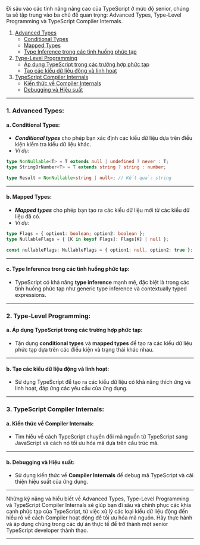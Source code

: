 Đi sâu vào các tính năng nâng cao của TypeScript ở mức độ senior, chúng ta sẽ tập trung vào ba chủ đề quan trọng: Advanced Types, Type-Level Programming và TypeScript Compiler Internals.

1. [Advanced Types](#1-advanced-types)
   - [Conditional Types](#a-conditional-types)
   - [Mapped Types](#b-mapped-types)
   - [Type Inference trong các tình huống phức tạp](#c-type-inference-trong-các-tình-huống-phức-tạp)
2. [Type-Level Programming](#2-type-level-programming)
   - [Áp dụng TypeScript trong các trường hợp phức tạp](#a-áp-dụng-typescript-trong-các-trường-hợp-phức-tạp)
   - [Tạo các kiểu dữ liệu động và linh hoạt](#b-tạo-các-kiểu-dữ-liệu-động-và-linh-hoạt)
3. [TypeScript Compiler Internals](#3-typescript-compiler-internals)
   - [Kiến thức về Compiler Internals](#a-kiến-thức-về-compiler-internals)
   - [Debugging và Hiệu suất](#b-debugging-và-hiệu-suất)

---

### 1. Advanced Types:

#### **a. Conditional Types:**

- **_Conditional types_** cho phép bạn xác định các kiểu dữ liệu dựa trên điều kiện kiểm tra kiểu dữ liệu khác.
- _Ví dụ:_

```typescript
type NonNullable<T> = T extends null | undefined ? never : T;
type StringOrNumber<T> = T extends string ? string : number;

type Result = NonNullable<string | null>; // Kết quả: string
```

---

#### **b. Mapped Types:**

- **_Mapped types_** cho phép bạn tạo ra các kiểu dữ liệu mới từ các kiểu dữ liệu đã có.
- _Ví dụ:_

```typescript
type Flags = { option1: boolean; option2: boolean };
type NullableFlags = { [K in keyof Flags]: Flags[K] | null };

const nullableFlags: NullableFlags = { option1: null, option2: true };
```

---

#### **c. Type Inference trong các tình huống phức tạp:**

- TypeScript có khả năng **type inference** mạnh mẽ, đặc biệt là trong các tình huống phức tạp như generic type inference và contextually typed expressions.

---

### 2. Type-Level Programming:

#### **a. Áp dụng TypeScript trong các trường hợp phức tạp:**

- Tận dụng **conditional types** và **mapped types** để tạo ra các kiểu dữ liệu phức tạp dựa trên các điều kiện và trạng thái khác nhau.

---

#### **b. Tạo các kiểu dữ liệu động và linh hoạt:**

- Sử dụng TypeScript để tạo ra các kiểu dữ liệu có khả năng thích ứng và linh hoạt, đáp ứng các yêu cầu của ứng dụng.

---

### 3. TypeScript Compiler Internals:

#### **a. Kiến thức về Compiler Internals:**

- Tìm hiểu về cách TypeScript chuyển đổi mã nguồn từ TypeScript sang JavaScript và cách nó tối ưu hóa mã dựa trên cấu trúc mã.

---

#### **b. Debugging và Hiệu suất:**

- Sử dụng kiến thức về **Compiler Internals** để debug mã TypeScript và cải thiện hiệu suất của ứng dụng.

---

Những kỹ năng và hiểu biết về Advanced Types, Type-Level Programming và TypeScript Compiler Internals sẽ giúp bạn đi sâu và chinh phục các khía cạnh phức tạp của TypeScript, từ việc xử lý các loại kiểu dữ liệu động đến hiểu rõ về cách Compiler hoạt động để tối ưu hóa mã nguồn. Hãy thực hành và áp dụng chúng trong các dự án thực tế để trở thành một senior TypeScript developer thành thạo.

---
